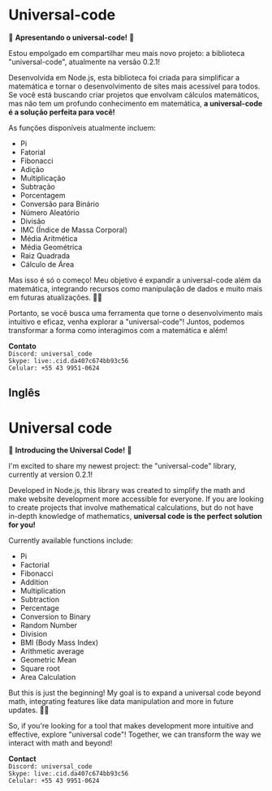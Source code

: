 # Universal-code

🚀 **Apresentando o universal-code!** 🚀

Estou empolgado em compartilhar meu mais novo projeto: a biblioteca "universal-code", atualmente na versão 0.2.1! 

Desenvolvida em Node.js, esta biblioteca foi criada para simplificar a matemática e tornar o desenvolvimento de sites mais acessível para todos. Se você está buscando criar projetos que envolvam cálculos matemáticos, mas não tem um profundo conhecimento em matemática, **a universal-code é a solução perfeita para você!**

As funções disponíveis atualmente incluem:
- Pi
- Fatorial
- Fibonacci
- Adição
- Multiplicação
- Subtração
- Porcentagem
- Conversão para Binário
- Número Aleatório
- Divisão
- IMC (Índice de Massa Corporal)
- Média Aritmética
- Média Geométrica
- Raiz Quadrada
- Cálculo de Área


Mas isso é só o começo! Meu objetivo é expandir a universal-code além da matemática, integrando recursos como manipulação de dados e muito mais em futuras atualizações. 🚀✨

Portanto, se você busca uma ferramenta que torne o desenvolvimento mais intuitivo e eficaz, venha explorar a "universal-code"! Juntos, podemos transformar a forma como interagimos com a matemática e além!

**Contato**\
``Discord: universal_code``\
``Skype: live:.cid.da407c674bb93c56``\
``Celular: +55 43 9951-0624``




## Inglês


# Universal code

🚀 **Introducing the Universal Code!** 🚀

I'm excited to share my newest project: the "universal-code" library, currently at version 0.2.1! 

Developed in Node.js, this library was created to simplify the math and make website development more accessible for everyone. If you are looking to create projects that involve mathematical calculations, but do not have in-depth knowledge of mathematics, **universal code is the perfect solution for you!**

Currently available functions include:
- Pi
- Factorial
- Fibonacci
- Addition
- Multiplication
- Subtraction
- Percentage
- Conversion to Binary
- Random Number
- Division
- BMI (Body Mass Index)
- Arithmetic average
- Geometric Mean
- Square root
- Area Calculation


But this is just the beginning! My goal is to expand a universal code beyond math, integrating features like data manipulation and more in future updates. 🚀✨

So, if you're looking for a tool that makes development more intuitive and effective, explore "universal code"! Together, we can transform the way we interact with math and beyond!

**Contact**\
``Discord: universal_code``\
``Skype: live:.cid.da407c674bb93c56``\
``Celular: +55 43 9951-0624``